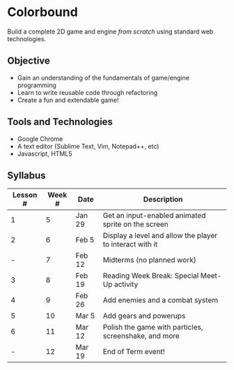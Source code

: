 # Colorbound
Build a complete 2D game and engine _from scratch_ using standard web technologies.

## Objective
* Gain an understanding of the fundamentals of game/engine programming
* Learn to write reusable code through refactoring
* Create a fun and extendable game!

## Tools and Technologies
* Google Chrome
* A text editor (Sublime Text, Vim, Notepad++, etc)
* Javascript, HTML5

## Syllabus
| Lesson # | Week # | Date          | Description                                           |
| -------- | ------ | ------------- | ------------------------------------------------------|
| 1        | 5      | Jan 29 | Get an input-enabled animated sprite on the screen |
| 2        | 6      | Feb 5 | Display a level and allow the player to interact with it |
| -        | 7      | Feb 12 | Midterms (no planned work) |
| 3        | 8      | Feb 19 | Reading Week Break: Special Meet-Up activity |
| 4        | 9      | Feb 26 | Add enemies and a combat system |
| 5        | 10     | Mar 5 | Add gears and powerups |
| 6        | 11     | Mar 12 | Polish the game with particles, screenshake, and more |
| -        | 12     | Mar 19 | End of Term event! |
